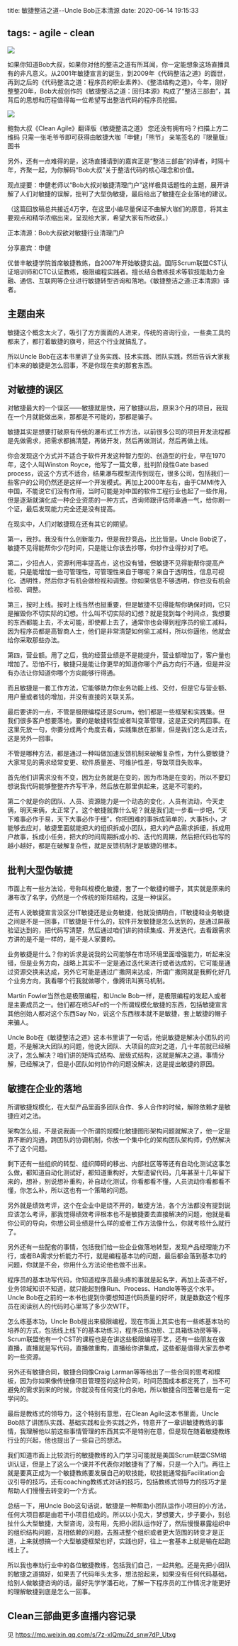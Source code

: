 title: 敏捷整洁之道--Uncle Bob正本清源
date: 2020-06-14 19:15:33

tags:
	- agile
	- clean
---

![](https://www.uperform.cn/wp-content/uploads/2020/06/clean-agile直播.jpeg)

如果你知道Bob大叔，如果你对他的整洁之道有所耳闻，你一定能想象这场直播具有的非凡意义。从2001年敏捷宣言的诞生，到2009年《代码整洁之道》的面世，再到之后的《代码整洁之道：程序员的职业素养》、《整洁结构之道》，今年，刚好整整20年，Bob大叔创作的《敏捷整洁之道：回归本源》构成了“整洁三部曲”，其背后的思想和历程值得每一位希望写出整洁代码的程序员挖掘。



![](https://www.uperform.cn/wp-content/uploads/2020/06/截屏2020-06-21-11.16.29.png)

鲍勃大叔《Clean Agile》翻译版《敏捷整洁之道》
您还没有拥有吗？扫描上方二维码
只需一张毛爷爷即可获得由敏捷大咖「申健」「熊节」
亲笔签名的『限量版』图书

另外，还有一点难得的是，这场直播请到的嘉宾正是“整洁三部曲”的译者，时隔十年，齐聚一起，为你解码“Bob大叔”关于整洁代码的核心理念和价值。

观点提要：申健老师以“Bob大叔对敏捷清理门户”这样极具话题性的主题，展开讲解了人们对敏捷的误解，批判了大型伪敏捷，最后给出了敏捷在企业落地的建议。

（这篇回放稿总共接近4万字，在这里小编尽量保证不曲解大咖们的原意，将其主要观点和精华浓缩出来，呈现给大家，希望大家有所收获。）

<!-- more -->

正本清源：Bob大叔欲对敏捷行业清理门户

分享嘉宾：申健



优普丰敏捷学院首席敏捷教练，自2007年开始敏捷实战。国际Scrum联盟CST认证培训师和CTC认证教练，极限编程实践者。擅长结合教练技术等软技能助力金融、通信、互联网等企业进行敏捷转型咨询和落地。《敏捷整洁之道:正本清源》译者。



## 主题由来
敏捷这个概念太火了，吸引了方方面面的人进来，传统的咨询行业，一些卖工具的都来了，都打着敏捷的旗号，把这个行业就搞乱了。

所以Uncle Bob在这本书里讲了业务实践、技术实践、团队实践，然后告诉大家我们本来的敏捷是怎么回事，不是你现在卖的那套东西。

## 对敏捷的误区
对敏捷最大的一个误区——敏捷就是快，用了敏捷以后，原来3个月的项目，我现在一个月就能做出来，那都是不可能的，那都是骗子。

敏捷其实是想要打破原有传统的瀑布式工作方法，以前很多公司的项目开发流程都是先做需求，把需求都搞清楚，再做开发，然后再做测试，然后再做上线。

你会发现这个方式并不适合于软件开发这种智力型的、创造型的行业，早在1970年，这个人叫Winston Royce，他写了一篇文章，批判阶段性Gate based process，说这个方式不适合，结果瀑布模型流传到现在，很多公司，包括我们一些客户的公司仍然还是这样一个开发模式。再加上2000年左右，由于CMMI传入中国，不能说它们没有作用，当时可能是对中国的软件工程行业也起了一些作用，但是逐渐就演化成一种企业资质的一种方式，咨询师跟评估师串通一气，给你刷一个证，最后发现能力完全还是没有提高。
  
在现实中，人们对敏捷现在还有其它的期望。

第一，我抄。我没有什么创新能力，但是我抄竞品，比比皆是。Uncle Bob说了，敏捷不见得能帮你少花时间，只是能让你该去抄哪，你抄作业得抄对了吧。

第二，少招点人，资源利用率提高点，这也没有错，但敏捷不见得能帮你提高产能，只是能增加一些可管理性，可管理性来自于哪呢？来自于透明性，信息可视化、透明性，然后你才有机会做检视和调整。你如果信息不够透明，你也没有机会检视、调整。

第三，按时上线。按时上线当然也挺重要，但是敏捷不见得能帮你确保时间，它只是摧毁你不切实际的幻想。什么叫不切实际的幻想？就是我到每个时间点，我想要的东西都能上去，不太可能，即使都上去了，通常你也会得到程序员的偷工减料，因为程序员都是高智商人士，他们是非常清楚如何偷工减料，所以你逼他，他就会给你采取那些办法。

第四，营业额。用了之后，我的经营业绩是不是能提升，营业额增加了，客户量也增加了。恐怕不行，敏捷只是能让你更早的知道你哪个产品方向行不通，但是并没有办法让你知道你哪个方向能够行得通。

而且敏捷是一套工作方法，它能够助力你业务功能上线、交付，但是它与营业额、用户量或者钱的增加，并没有直接的关联关系。

最后要讲的一点，不管是极限编程还是Scrum，他们都是一些框架和实践集。但我们很多客户想要落地，要的是敏捷转型或者叫变革管理，这是正交的两回事。在这里先放一句，你要分成两个角度去看，实践集放在那里，但是我们怎么走过去，这是另外一回事。

不管是哪种方法，都是通过一种叫做加速反馈机制来破解复杂性，为什么要敏捷？大家常见的需求经常变更、软件质量差、可维护性差，导致项目失败率。

首先他们讲需求没有不变，因为业务就是在变的，因为市场是在变的，所以不要幻想说我代码能够整整齐齐写干净，然后放在那里供起来，这是不可能的。

第二个就是你的团队、人员、资源能力是一个动态的变化，人员有流动，今天走俩，明天来俩，太正常了。这个敏捷就靠什么呢？就是我们走一步看一步吧，“天下难事必作于易，天下大事必作于细”，你把困难的事拆成简单的，大事拆小，才能够去应对，敏捷里面就能把大的组织拆成小团队，把大的产品需求拆细，拆成用户故事，拆成小任务，把大的时间周期拆成小的、迭代的周期，然后把代码也写的越小越好，都是在破解复杂性，就是反馈机制才是敏捷的根本。

## 批判大型伪敏捷

市面上有一些方法论，号称叫规模化敏捷，套了一个敏捷的帽子，其实就是原来的瀑布改了名字，仍然是一个传统的矩阵结构，这是一种误区。

还有人说敏捷宣言没区分IT敏捷还是业务敏捷，他就没搞明白，IT敏捷和业务敏捷之间是不是一回事，IT敏捷是干什么的，软件开发敏捷是怎么达到的，是通过屏蔽验证达到的，把代码写清楚，然后通过咱们讲的持续集成、开发迭代，去看跟需求方讲的是不是一样的，是不是人家要的。

业务敏捷是什么？你的诉求是说我的公司能够在市场环境里面增强能力，听起来没错，但是业务方向，战略上其实不一定是通过迭代来进行或者达成的，它可能是通过资源交换来达成，另外它可能是通过广撒网来达成，所谓广撒网就是我孵化好几个业务方向，我看哪个行我就做哪个，像腾讯叫赛马机制。

Martin Fowler当然也是极限编程，和Uncle Bob一样，是极限编程的发起人或者是主要成员之一。他们都在喷SAFe的一个所谓规模化敏捷的东西，包括敏捷宣言其他创始人都对这个东西Say No，说这个东西根本就不是敏捷，套上敏捷的帽子来骗人。

Uncle Bob在《敏捷整洁之道》这本书里讲了一句话，他说敏捷是解决小团队的问题，不是解决大团队的问题，他说大团队、大项目的应对之道，几十年前就已经解决了，怎么解决？咱们讲的矩阵式结构、层级式结构，这就是解决之道。事情分解，已经解决了，但是小团队如何协作的问题没解决，这是提出敏捷的原因。
 
 
## 敏捷在企业的落地

所谓敏捷规模化，在大型产品里面多团队合作、多人合作的时候，解除依赖才是敏捷应对之法。

架构怎么组，不是说我画一个所谓的规模化敏捷图形架构问题就解决了，他一定是靠不断的沟通，跨团队的协调机制，你放一个集中化的架构团队架构师，仍然解决不了这个问题。

剩下还有一些组织的转型、组织障碍的移出、内部社区等等还有自动化测试这事怎么做，都知道自动化测试好，都知道重构好，大型遗留代码，几年甚至十几年留下来的，想补，别说想补重构，补自动化测试，你看都看不懂，人员流动你看都看不懂，你怎么补，所以这也有一个策略的问题。

另外就是绩效考评，这个在企业中是绕不开的，敏捷方法，各个方法都没有提到说应该怎么考评，那我觉得绩效考评根本也不是敏捷要去直接解决的问题，他就是看你公司的导向，你想公司业绩是什么样的或者工作方法像什么，你就考核什么就行了。

另外还有一些配套的事情，包括我们给一些企业做落地转型，发现产品经理能力不行，或者BA需求分析能力不行，就是编程基本功的问题，最后都会落到基本功的问题，你就是不会，你用什么方法论他也做不出来。

程序员的基本功写代码，你知道程序员最头疼的事就是起名字，再加上英语不好，业务领域知识不知道，就只能起到像Run、Process、Handle等等这个水平。Uncle Bob在之前的一本书也提到你要想知道代码质量的好坏，就是数数这个程序员在阅读别人的代码时心里骂了多少次WTF。

怎么练基本功，Uncle  Bob提出来极限编程，现在市面上其实也有一些练基本功的培养的方式，包括线上线下的基本功练习，程序员练功房、工具箱练功房等等，Scrum联盟他有一个CST的课程也是在讲这些极限编程手艺，还有一些朋友在做直播，直播就是写代码，直播做重构，直播给你讲集成，这些都是值得大家去参考的一些资源。

另外还有敏捷合同，敏捷合同像Craig Larman等等给出了一些合同的思考和模板，因为你如果像传统像项目管理签的这种合同，时间范围成本都定死了，当不可避免的需求到来的时候，你就没有任何变化的余地，所以敏捷合同签署也是有一定学问的。

最后是教练式的领导力，这个特别有意思，在Clean Agile这本书里面，Uncle  Bob除了讲团队实践、基础实践和业务实践之外，特意开了一章讲敏捷教练的事情，我理解他以前这些事情管理的东西其实不是特别在意，但是现在随着敏捷教练行业的兴起，他也提出了一些自己的想法。

我们知道市面上比较流行的敏捷教练的入门学习可能就是美国Scrum联盟CSM培训认证，但是上了这么一个课并不代表你对敏捷有了了解，只是一个入门。再往上就是要真正成为一个敏捷教练要发展自己的软技能，软技能通常指Facilitation会议引导的技巧，还有coaching教练式对话的技巧，包括教练式领导力的技巧才是帮助人们慢慢去转变的一个方式。

总结一下，用Uncle Bob这句话说，敏捷是一种帮助小团队运作小项目的小方法，任何大项目都是由若干小项目组成的。所以以小见大，梦想要大，步子要小，别总扯什么大型敏捷，大型咨询，没有用，先把小团队运作好了，然后慢慢暴露组织中的组织结构问题，互相依赖的问题，去推进整个组织或者更大范围的转变才是正道，上来就想搞一个大型敏捷框架也好，实践也好，往上一套基本上就是输在起跑线上了。

所以我也奉劝行业中的各位敏捷教练，包括我们自己，一起共勉。还是先把小团队的敏捷之道搞好，如果丢了代码年头太多，想法拾起来，如果没有任何代码基础，给别人做敏捷咨询的话，最好先学学潘石屹，了解一下程序员的工作情况才能更好的理解敏捷到底是怎么一回事。



## Clean三部曲更多直播内容记录
见 <https://mp.weixin.qq.com/s/7z-xlQmuZd_snw7dP_Utxg>